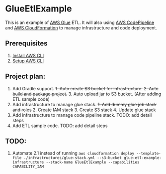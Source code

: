 # GlueEtlExample
This is an example of [AWS Glue] ETL. It will also using [AWS CodePipeline] and [AWS CloudFormation] to manage infrastructure and code deployment.

## Prerequisites
1. [Install AWS CLI]
2. [Setup AWS CLI]

## Project plan:
1. Add Gradle support.
    ~~1. Auto create S3 bucket for infrastructure.~~
    ~~2. Auto build and package project.~~
    3. Auto upload jar to S3 bucket. (After adding ETL sample code)
2. Add infrastructure to manage glue stack.
    ~~1. Add dummy glue job stack and roles~~
    2. Create IAM stack
    3. Create S3 stack
    4. Update glue stack
3. Add infrastructure to manage code pipeline stack. TODO: add detail steps
4. Add ETL sample code. TODO: add detail steps

## TODO:
1. Automate 2.1 instead of running
```aws cloudformation deploy --template-file ./infrastructures/glue-stack.yml --s3-bucket glue-etl-example-infrastructure --stack-name GlueEtlExample --capabilities CAPABILITY_IAM```


[AWS Glue]: https://aws.amazon.com/glue/?sc_channel=PS&sc_campaign=acquisition_US&sc_publisher=google&sc_medium=ACQ-P%7CPS-GO%7CBrand%7CDesktop%7CSU%7CAnalytics%7CGlue%7CUS%7CEN%7CText&sc_content=glue_e&sc_detail=aws%20glue&sc_category=Analytics&sc_segment=293614961004&sc_matchtype=e&sc_country=US&s_kwcid=AL!4422!3!293614961004!e!!g!!aws%20glue&ef_id=CjwKCAiAl7PgBRBWEiwAzFhmmqxOsGTevmEzpO9ueWqJvmxvAgBFGw2xecp3aQX7QbPxw0cWigdJshoCl8YQAvD_BwE:G:s
[AWS CloudFormation]: https://aws.amazon.com/cloudformation/?sc_channel=PS&sc_campaign=acquisition_US&sc_publisher=google&sc_medium=ACQ-P%7CPS-GO%7CBrand%7CDesktop%7CSU%7CManagement%20Tools%7CCloudFormation%7CUS%7CEN%7CText&sc_content=cloudformation_e&sc_detail=aws%20cloudformation&sc_category=Management%20Tools&sc_segment=293650067978&sc_matchtype=e&sc_country=US&s_kwcid=AL!4422!3!293650067978!e!!g!!aws%20cloudformation&ef_id=CjwKCAiAl7PgBRBWEiwAzFhmmmETPug_0L15Bred8-HaGfjvd41g8Nda-QsQRK6Xe4bG98kQQbcHkRoC45cQAvD_BwE:G:s
[AWS CodePipeline]: https://aws.amazon.com/codepipeline/
[Install AWS CLI]: https://docs.aws.amazon.com/cli/latest/userguide/install-macos.html
[Setup AWS CLI]: https://docs.aws.amazon.com/cli/latest/userguide/cli-configure-profiles.html